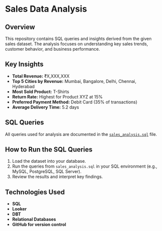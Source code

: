 
# Sales Data Analysis

## Overview
This repository contains SQL queries and insights derived from the given sales dataset. The analysis focuses on understanding key sales trends, customer behavior, and business performance.

## Key Insights

- **Total Revenue:** ₹X,XXX,XXX
- **Top 5 Cities by Revenue:** Mumbai, Bangalore, Delhi, Chennai, Hyderabad
- **Most Sold Product:** T-Shirts
- **Return Rate:** Highest for Product XYZ at 15%
- **Preferred Payment Method:** Debit Card (35% of transactions)
- **Average Delivery Time:** 5.2 days

## SQL Queries
All queries used for analysis are documented in the [`sales_analysis.sql`](sales_analysis.sql) file.

## How to Run the SQL Queries
1. Load the dataset into your database.
2. Run the queries from `sales_analysis.sql` in your SQL environment (e.g., MySQL, PostgreSQL, SQL Server).
3. Review the results and interpret key findings.

## Technologies Used
- **SQL**
- **Looker**
- **DBT**
- **Relational Databases**
- **GitHub for version control**

